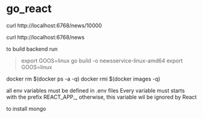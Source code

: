 # go_react

curl http://localhost:6768/news/10000

curl http://localhost:6768/news

to build backend run

> export GOOS=linux
> go build -o newsservice-linux-amd64
> export GOOS=linux



docker rm $(docker ps -a -q)
docker rmi $(docker images -q)

all env variables must be defined in .env files
Every variable must starts with the prefix REACT_APP_, otherwise, this variable wil be ignored by React

to install mongo
